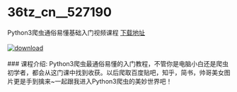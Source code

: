 # 36tz_cn__527190
Python3爬虫通俗易懂基础入门视频课程
[下载地址](http://www.36tz.cn/article/527190 "下载地址")
<br/></br>[![download](http://36tz.cn/muke_img/2019_09_356-40-300x191.jpg "下载地址")](http://www.36tz.cn/article/527190 "下载地址")
<br/></br>### 课程介绍:
Python3爬虫最通俗易懂的入门教程，不管你是电脑小白还是爬虫初学者，都会从这门课中找到收获。以后爬取百度贴吧，知乎，简书，帅哥美女图片更是手到擒来~一起跟我进入Python3爬虫的美妙世界吧！


